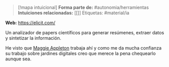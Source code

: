 > [!mapa intuicional]
> **Forma parte de:** #autonomia/herramientas 
> **Intuiciones relacionadas:** [[]]
> Etiquetas: #material/ia

**Web:** https://elicit.com/

Un analizador de papers científicos para generar resúmenes, extraer datos y sintetizar la información.

He visto que [Maggie Appleton](https://maggieappleton.com) trabaja ahí y como me da mucha confianza su trabajo sobre jardines digitales creo que merece la pena chequearlo aunque sea.
